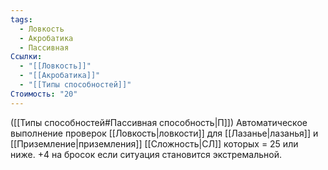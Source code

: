 ```yaml
---
tags:
  - Ловкость
  - Акробатика
  - Пассивная
Ссылки:
  - "[[Ловкость]]"
  - "[[Акробатика]]"
  - "[[Типы способностей]]"
Стоимость: "20"
---
```

([[Типы способностей#Пассивная способность|П]]) Автоматическое выполнение проверок [[Ловкость|ловкости]] для [[Лазанье|лазанья]] и [[Приземление|приземления]] [[Сложность|СЛ]] которых = 25 или ниже. +4 на бросок если ситуация становится экстремальной.